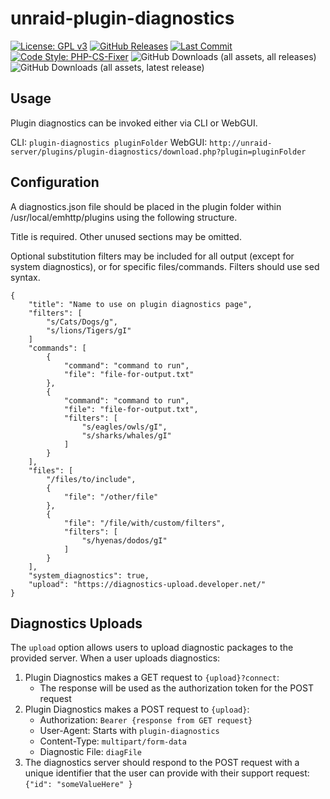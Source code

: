 # unraid-plugin-diagnostics

[![License: GPL v3](https://img.shields.io/badge/License-GPLv3-blue.svg)](LICENSE)
[![GitHub Releases](https://img.shields.io/github/v/release/dkaser/unraid-plugin-diagnostics)](https://github.com/dkaser/unraid-plugin-diagnostics/releases)
[![Last Commit](https://img.shields.io/github/last-commit/dkaser/unraid-plugin-diagnostics)](https://github.com/dkaser/unraid-plugin-diagnostics/commits/main/)
[![Code Style: PHP-CS-Fixer](https://img.shields.io/badge/code%20style-php--cs--fixer-brightgreen.svg)](https://github.com/FriendsOfPHP/PHP-CS-Fixer)
![GitHub Downloads (all assets, all releases)](https://img.shields.io/github/downloads/dkaser/unraid-plugin-diagnostics/total)
![GitHub Downloads (all assets, latest release)](https://img.shields.io/github/downloads/dkaser/unraid-plugin-diagnostics/latest/total)

## Usage

Plugin diagnostics can be invoked either via CLI or WebGUI.

CLI: `plugin-diagnostics pluginFolder`
WebGUI: `http://unraid-server/plugins/plugin-diagnostics/download.php?plugin=pluginFolder`

## Configuration

A diagnostics.json file should be placed in the plugin folder within /usr/local/emhttp/plugins using the following structure. 

Title is required. Other unused sections may be omitted.

Optional substitution filters may be included for all output (except for system diagnostics), or for specific files/commands. Filters should use sed syntax.

```
{
    "title": "Name to use on plugin diagnostics page",
    "filters": [
        "s/Cats/Dogs/g",
        "s/lions/Tigers/gI"
    ]
    "commands": [
        {
            "command": "command to run",
            "file": "file-for-output.txt"
        },
        {
            "command": "command to run",
            "file": "file-for-output.txt",
            "filters": [
                "s/eagles/owls/gI",
                "s/sharks/whales/gI"
            ]
        }
    ],
    "files": [
        "/files/to/include",
        {
            "file": "/other/file"
        },
        {
            "file": "/file/with/custom/filters",
            "filters": [
                "s/hyenas/dodos/gI"
            ]
        }
    ],
    "system_diagnostics": true,
    "upload": "https://diagnostics-upload.developer.net/"
}
```

## Diagnostics Uploads

The `upload` option allows users to upload diagnostic packages to the provided server. When a user uploads diagnostics:

1. Plugin Diagnostics makes a GET request to `{upload}?connect`:
   - The response will be used as the authorization token for the POST request
2. Plugin Diagnostics makes a POST request to `{upload}`:
   - Authorization: `Bearer {response from GET request}`
   - User-Agent: Starts with `plugin-diagnostics`
   - Content-Type: `multipart/form-data`
   - Diagnostic File: `diagFile`
3. The diagnostics server should respond to the POST request with a unique identifier that the user can provide with their support request:
   `{"id": "someValueHere" }`
